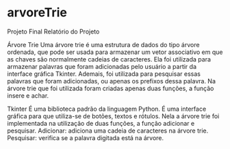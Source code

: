 # arvoreTrie
Projeto Final
Relatório do Projeto

Árvore Trie
Uma árvore trie é uma estrutura de dados do tipo árvore ordenada, que pode ser usada para armazenar um vetor associativo em que as chaves são normalmente cadeias de caracteres. Ela foi utilizada para armazenar palavras que foram adicionadas pelo usuário a partir da interface gráfica Tkinter. Ademais, foi utilizada para pesquisar essas palavras que foram adicionadas, ou apenas os prefixos dessa palavra. Na árvore trie que foi utilizada foram criadas apenas duas funções, a função insere e achar.

Tkinter
É uma biblioteca padrão da linguagem Python. É uma interface gráfica para que utiliza-se de botões, textos e rótulos. Nela a árvore trie foi implementada na utilização de duas funções, a função adicionar e pesquisar. Adicionar: adiciona uma cadeia de caracteres na árvore trie. Pesquisar: verifica se a palavra digitada está na árvore.

